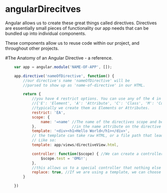 angularDirecitves
=================

Angular allows us to create these great things called directives. Directives are essentially small pieces of functionality our app needs that can be bundled up into individual components. 

These components allow us to reuse code within our project, and throughout other projects.



#The Anatomy of an Angular Directive - a reference.
````javascript
	var app = angular.module('NAME-OF-APP', []);

	app.directive('nameOfDirective', function() {
		//our directive's name 'nameOfDirective' will be 
		//parsed to show up as 'name-of-directive' in our HTML.

		return {
			//you have 4 restrict options. You can use any of the 4 in any combonation.
			//{'E': 'Element', 'A': 'Attribute', 'C': 'Class', 'M': 'Comment'}
			//typically we create them as Elements or Attributes.
			restrict: 'EA',
			scope: {
				name: '=name' //The name of the directives scope and be set
			},				  //in the name attribute on the directive's element.
			template: '<div><h1>Hello World</h1></div>', 
			// the template can take raw HTML, or a file path that leads to an HTML file.
			// Like so:
			template: app/views/directiveView.html,

			controller: function($scope) { //We can create a controller in our directive!
				$scope.test = 'OMG!';
			},
			//this allows us to a special controller that nothing else can touch. 
			replace: true, //If we are using a template, we can choose to insert it's value wherever we call the directive.
		}

	})
````